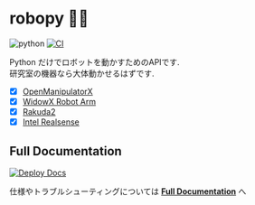 # robopy 🤖🐍

![python](https://img.shields.io/badge/python-3.7%20|%203.8%20|%203.9%20|%203.10-blue)
[![CI](https://github.com/nomutin/robopy/actions/workflows/ci.yaml/badge.svg)](https://github.com/nomutin/robopy/actions/workflows/ci.yaml)

Python だけでロボットを動かすためのAPIです.  
研究室の機器なら大体動かせるはずです.

* [x] [OpenManipulatorX](https://emanual.robotis.com/docs/en/platform/openmanipulator_x/overview/)
* [x] [WidowX Robot Arm](https://www.unipos.net/find/product_item.php?id=3430)
* [x] [Rakuda2](https://github.com/ROBOTIS-JAPAN-GIT/rakuda2_example)
* [x] [Intel Realsense](https://www.intelrealsense.com/)

## Full Documentation

[![Deploy Docs](https://github.com/nomutin/robopy/actions/workflows/docs.yaml/badge.svg)](https://github.com/nomutin/robopy/actions/workflows/docs.yaml)

仕様やトラブルシューティングについては **[Full Documentation](https://nomutin.github.io/robopy/)** へ
